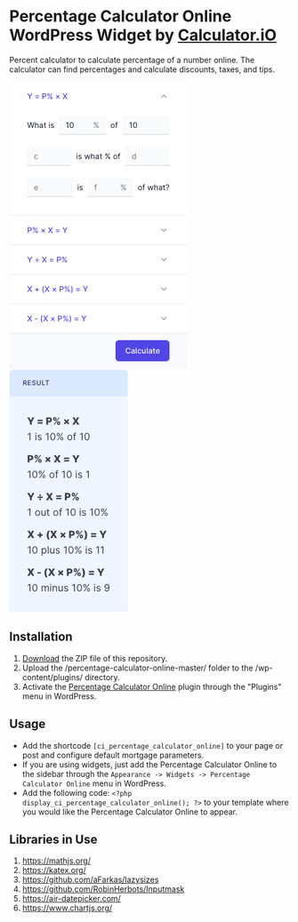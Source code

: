 # Percentage Calculator Online WordPress Widget by [Calculator.iO](https://www.calculator.io/ "Calculator.iO Homepage")

Percent calculator to calculate percentage of a number online. The calculator can find percentages and calculate discounts, taxes, and tips.

![Percentage Calculator Online Input Form](/assets/images/screenshot-1.png "Percentage Calculator Online Input Form")
![Percentage Calculator Online Calculation Results](/assets/images/screenshot-2.png "Percentage Calculator Online Calculation Results")

## Installation

1. [Download](https://github.com/pub-calculator-io/age-calculator/archive/refs/heads/master.zip) the ZIP file of this repository.
2. Upload the /percentage-calculator-online-master/ folder to the /wp-content/plugins/ directory.
3. Activate the [Percentage Calculator Online](https://www.calculator.io/percentage-calculator-online/ "Percentage Calculator Online Homepage") plugin through the "Plugins" menu in WordPress.

## Usage
* Add the shortcode `[ci_percentage_calculator_online]` to your page or post and configure default mortgage parameters.
* If you are using widgets, just add the Percentage Calculator Online to the sidebar through the `Appearance -> Widgets -> Percentage Calculator Online` menu in WordPress.
* Add the following code: `<?php display_ci_percentage_calculator_online(); ?>` to your template where you would like the Percentage Calculator Online to appear.

## Libraries in Use
1. https://mathjs.org/
2. https://katex.org/
3. https://github.com/aFarkas/lazysizes
4. https://github.com/RobinHerbots/Inputmask
5. https://air-datepicker.com/
6. https://www.chartjs.org/
